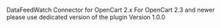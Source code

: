 DataFeedWatch Connector for OpenCart 2.x
For OpenCart 2.3 and newer please use dedicated version of the plugin
Version 1.0.0
